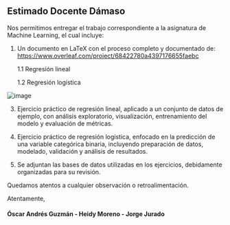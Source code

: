 ## Estimado Docente Dámaso

Nos permitimos entregar el trabajo correspondiente a la asignatura de Machine Learning, el cual incluye:

1. Un documento en LaTeX con el proceso completo y documentado de: https://www.overleaf.com/project/68422780a4397176655faebc

    1.1 Regresión lineal

    1.2 Regresión logística
   
![image](https://github.com/user-attachments/assets/0f8ebac8-8047-4ae1-aae4-2cd0fea35e34)


3. Ejercicio práctico de regresión lineal, aplicado a un conjunto de datos de ejemplo, con análisis exploratorio, visualización, entrenamiento del modelo y evaluación de métricas.

4. Ejercicio práctico de regresión logística, enfocado en la predicción de una variable categórica binaria, incluyendo preparación de datos, modelado, validación y análisis de resultados.

5. Se adjuntan las bases de datos utilizadas en los ejercicios, debidamente organizadas para su revisión.

Quedamos atentos a cualquier observación o retroalimentación.

Atentamente,

#### Óscar Andrés Guzmán - Heidy Moreno - Jorge Jurado
